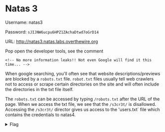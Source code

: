 # Natas 3

Username: natas3

Password: ```sJIJNW6ucpu6HPZ1ZAchaDtwd7oGrD14```

URL: <http://natas3.natas.labs.overthewire.org>

Pop open the developer tools, see the comment 

`<!-- No more information leaks!! Not even Google will find it this time... -->`

When google searching, you'll often see that website descriptions/previews are blocked by a `robots.txt` file. `robot.txt` files usually tell web crawlers not to access or scrape certain directories on the site and will often include the directories in the txt file itself.

The `robots.txt` can be accessed by typing `/robots.txt` after the URL of the page. When we access the txt file, we see that the `/s3cr3t/` is disallowed. Accessing the `/s3cr3t/` director gives us access to the 'users.txt` file which contains the credentials to natas4.

<details>
    <summary>Flag</summary>
    Z9tkRkWmpt9Qr7XrR5jWRkgOU901swEZ
</details>